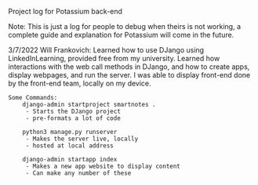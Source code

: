 Project log for Potassium back-end

Note:
    This is just a log for people to debug when theirs is not working, a complete guide and explanation for Potassium will come in the future.

3/7/2022 Will Frankovich:
    Learned how to use DJango using LinkedInLearning, provided free from my university. Learned how interactions with the web call methods in DJango, and how to create apps, display webpages, and run the server. I was able to display front-end done by the front-end team, locally on my device. 

    Some Commands:
        django-admin startproject smartnotes . 
         - Starts the DJango project
         - pre-formats a lot of code

        python3 manage.py runserver  
         - Makes the server live, locally
         - hosted at local address

        django-admin startapp index
         - Makes a new app website to display content
         - Can make any number of these 
